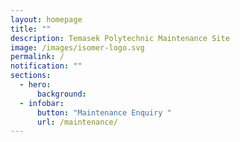 ```yaml
---
layout: homepage
title: ""
description: Temasek Polytechnic Maintenance Site
image: /images/isomer-logo.svg
permalink: /
notification: ""
sections:
  - hero:
      background: 
  - infobar:
      button: "Maintenance Enquiry "
      url: /maintenance/
---
```

